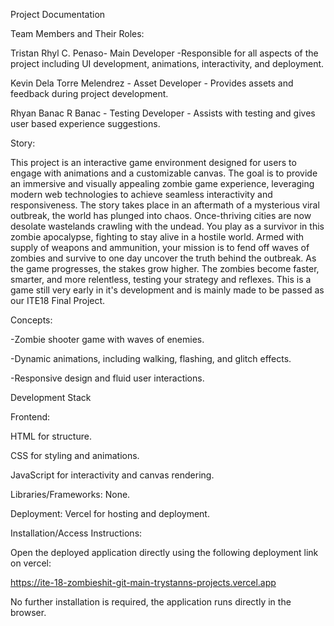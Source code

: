 Project Documentation

Team Members and Their Roles:

Tristan Rhyl C. Penaso- Main Developer -Responsible for all aspects of the project including UI development, animations, interactivity, and deployment.

Kevin Dela Torre Melendrez - Asset Developer - Provides assets and feedback during project development.

Rhyan Banac R Banac - Testing Developer - Assists with testing and gives user based experience suggestions.




Story:

This project is an interactive game environment designed for users to engage with animations and a customizable canvas. 
The goal is to provide an immersive and visually appealing zombie game experience, leveraging modern web technologies to achieve seamless interactivity and responsiveness. 
The story takes place in an aftermath of a mysterious viral outbreak, the world has plunged into chaos. Once-thriving cities are now desolate wastelands crawling with the undead. 
You play as a survivor in this zombie apocalypse, fighting to stay alive in a hostile world. Armed with supply of weapons and ammunition, your mission is to fend off waves of zombies and survive to one day uncover the truth behind the outbreak.
As the game progresses, the stakes grow higher. The zombies become faster, smarter, and more relentless, testing your strategy and reflexes.
This is a game still very early in it's development and is mainly made to be passed as our ITE18 Final Project.

Concepts:

-Zombie shooter game with waves of enemies.

-Dynamic animations, including walking, flashing, and glitch effects.

-Responsive design and fluid user interactions.


Development Stack

Frontend:

HTML for structure.

CSS for styling and animations.

JavaScript for interactivity and canvas rendering.


Libraries/Frameworks: None.

Deployment: Vercel for hosting and deployment.


Installation/Access Instructions:

Open the deployed application directly using the following deployment link on vercel:

https://ite-18-zombieshit-git-main-trystanns-projects.vercel.app


No further installation is required, the application runs directly in the browser.

